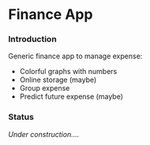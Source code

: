 # Finance App

### Introduction

Generic finance app to manage expense:
* Colorful graphs with numbers
* Online storage (maybe)
* Group expense
* Predict future expense (maybe)


### Status

_Under construction...._
